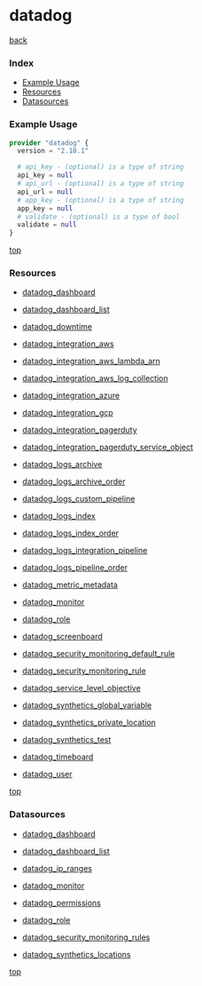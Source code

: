 # datadog

[back](../)

### Index

- [Example Usage](#example-usage)
- [Resources](#resources)
- [Datasources](#datasources)

### Example Usage

```terraform
provider "datadog" {
  version = "2.18.1"

  # api_key - (optional) is a type of string
  api_key = null
  # api_url - (optional) is a type of string
  api_url = null
  # app_key - (optional) is a type of string
  app_key = null
  # validate - (optional) is a type of bool
  validate = null
}
```

[top](#index)

### Resources


- [datadog_dashboard](./r/datadog_dashboard.md)

- [datadog_dashboard_list](./r/datadog_dashboard_list.md)

- [datadog_downtime](./r/datadog_downtime.md)

- [datadog_integration_aws](./r/datadog_integration_aws.md)

- [datadog_integration_aws_lambda_arn](./r/datadog_integration_aws_lambda_arn.md)

- [datadog_integration_aws_log_collection](./r/datadog_integration_aws_log_collection.md)

- [datadog_integration_azure](./r/datadog_integration_azure.md)

- [datadog_integration_gcp](./r/datadog_integration_gcp.md)

- [datadog_integration_pagerduty](./r/datadog_integration_pagerduty.md)

- [datadog_integration_pagerduty_service_object](./r/datadog_integration_pagerduty_service_object.md)

- [datadog_logs_archive](./r/datadog_logs_archive.md)

- [datadog_logs_archive_order](./r/datadog_logs_archive_order.md)

- [datadog_logs_custom_pipeline](./r/datadog_logs_custom_pipeline.md)

- [datadog_logs_index](./r/datadog_logs_index.md)

- [datadog_logs_index_order](./r/datadog_logs_index_order.md)

- [datadog_logs_integration_pipeline](./r/datadog_logs_integration_pipeline.md)

- [datadog_logs_pipeline_order](./r/datadog_logs_pipeline_order.md)

- [datadog_metric_metadata](./r/datadog_metric_metadata.md)

- [datadog_monitor](./r/datadog_monitor.md)

- [datadog_role](./r/datadog_role.md)

- [datadog_screenboard](./r/datadog_screenboard.md)

- [datadog_security_monitoring_default_rule](./r/datadog_security_monitoring_default_rule.md)

- [datadog_security_monitoring_rule](./r/datadog_security_monitoring_rule.md)

- [datadog_service_level_objective](./r/datadog_service_level_objective.md)

- [datadog_synthetics_global_variable](./r/datadog_synthetics_global_variable.md)

- [datadog_synthetics_private_location](./r/datadog_synthetics_private_location.md)

- [datadog_synthetics_test](./r/datadog_synthetics_test.md)

- [datadog_timeboard](./r/datadog_timeboard.md)

- [datadog_user](./r/datadog_user.md)


[top](#index)

### Datasources


- [datadog_dashboard](./d/datadog_dashboard.md)

- [datadog_dashboard_list](./d/datadog_dashboard_list.md)

- [datadog_ip_ranges](./d/datadog_ip_ranges.md)

- [datadog_monitor](./d/datadog_monitor.md)

- [datadog_permissions](./d/datadog_permissions.md)

- [datadog_role](./d/datadog_role.md)

- [datadog_security_monitoring_rules](./d/datadog_security_monitoring_rules.md)

- [datadog_synthetics_locations](./d/datadog_synthetics_locations.md)


[top](#index)